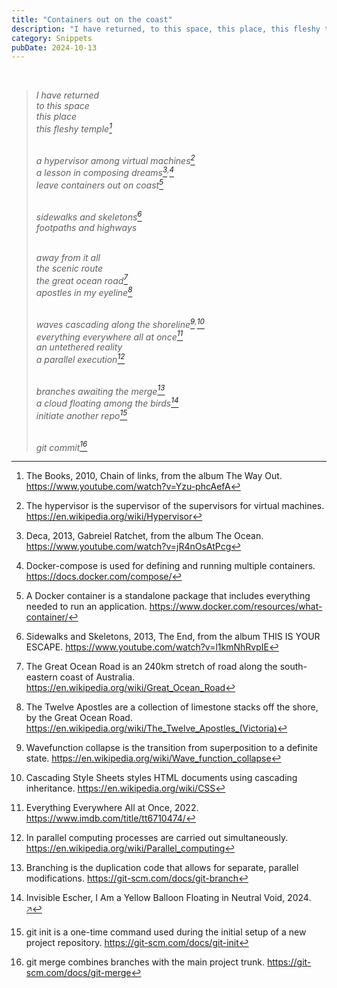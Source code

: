 ```yaml
---
title: "Containers out on the coast"
description: "I have returned, to this space, this place, this fleshy temple, a hypervisor among virtual machines, a lesson in composing dreams, leave containers out on coast.."
category: Snippets
pubDate: 2024-10-13
---
```

<br>

> _I have returned_  
> _to this space_  
> _this place_  
> _this fleshy temple[^1]_  
> <br>
> 
> _a hypervisor among virtual machines[^2]_  
> _a lesson in composing dreams[^3]<sup>,</sup>[^3b]_  
> _leave containers out on coast[^4]_  
> <br>
> 
> _sidewalks and skeletons[^5]_  
> _footpaths and highways_  
> <br>
> 
> _away from it all_  
> _the scenic route_  
> _the great ocean road[^6]_  
> _apostles in my eyeline[^7]_  
> <br>
> 
> _waves cascading along the shoreline[^8]<sup>,</sup>[^9]_  
> _everything everywhere all at once[^10]_  
> _an untethered reality_  
> _a parallel execution[^11]_   
> <br>
> 
> _branches awaiting the merge[^12]_  
> _a cloud floating among the birds[^13]_  
> _initiate another repo[^14]_  
> <br>
> 
> _git commit[^15]_
> 

[^1]: The Books, 2010, Chain of links, from the album The Way Out. https://www.youtube.com/watch?v=Yzu-phcAefA
[^2]: The hypervisor is the supervisor of the supervisors for virtual machines. https://en.wikipedia.org/wiki/Hypervisor
[^3]: Deca, 2013, Gabreiel Ratchet, from the album The Ocean. https://www.youtube.com/watch?v=jR4nOsAtPcg
[^3b]: Docker-compose is used for defining and running multiple containers. https://docs.docker.com/compose/
[^4]: A Docker container is a standalone package that includes everything needed to run an application. https://www.docker.com/resources/what-container/
[^5]: Sidewalks and Skeletons, 2013, The End, from the album THIS IS YOUR ESCAPE. https://www.youtube.com/watch?v=l1kmNhRvpIE
[^6]: The Great Ocean Road is an 240km stretch of road along the south-eastern coast of Australia. https://en.wikipedia.org/wiki/Great_Ocean_Road
[^7]: The Twelve Apostles are a collection of limestone stacks off the shore, by the Great Ocean Road. https://en.wikipedia.org/wiki/The_Twelve_Apostles_(Victoria)
[^8]: Wavefunction collapse is the transition from superposition to a definite state. https://en.wikipedia.org/wiki/Wave_function_collapse
[^9]: Cascading Style Sheets styles HTML documents using cascading inheritance. https://en.wikipedia.org/wiki/CSS
[^10]: Everything Everywhere All at Once, 2022. https://www.imdb.com/title/tt6710474/
[^11]: In parallel computing processes are carried out simultaneously. https://en.wikipedia.org/wiki/Parallel_computing
[^12]: Branching is the duplication code that allows for separate, parallel modifications. https://git-scm.com/docs/git-branch
[^13]: Invisible Escher, I Am a Yellow Balloon Floating in Neutral Void, 2024. [🡥](/posts/writings/i-am-a-yellow-balloon-floating-in-neutral-void)
[^14]: git init is a one-time command used during the initial setup of a new project repository. https://git-scm.com/docs/git-init
[^15]: git merge combines branches with the main project trunk. https://git-scm.com/docs/git-merge